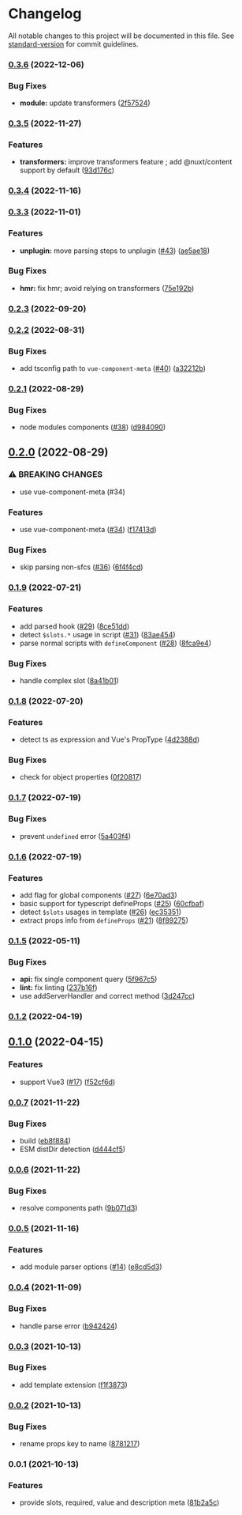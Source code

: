 # Changelog

All notable changes to this project will be documented in this file. See [standard-version](https://github.com/conventional-changelog/standard-version) for commit guidelines.

### [0.3.6](https://github.com/farnabaz/nuxt-component-meta/compare/v0.3.5...v0.3.6) (2022-12-06)


### Bug Fixes

* **module:** update transformers ([2f57524](https://github.com/farnabaz/nuxt-component-meta/commit/2f57524ec13eb6d19190558cde22227837a6457a))

### [0.3.5](https://github.com/farnabaz/nuxt-component-meta/compare/v0.3.4...v0.3.5) (2022-11-27)


### Features

* **transformers:** improve transformers feature ; add @nuxt/content support by default ([93d176c](https://github.com/farnabaz/nuxt-component-meta/commit/93d176c9132bc1ab2c29e22d479c83e8bb594605))

### [0.3.4](https://github.com/farnabaz/nuxt-component-meta/compare/v0.3.3...v0.3.4) (2022-11-16)

### [0.3.3](https://github.com/farnabaz/nuxt-component-meta/compare/v0.2.3...v0.3.3) (2022-11-01)


### Features

* **unplugin:** move parsing steps to unplugin ([#43](https://github.com/farnabaz/nuxt-component-meta/issues/43)) ([ae5ae18](https://github.com/farnabaz/nuxt-component-meta/commit/ae5ae18ce28c547aec4ce23eb4acb538b83b004d))


### Bug Fixes

* **hmr:** fix hmr; avoid relying on transformers ([75e192b](https://github.com/farnabaz/nuxt-component-meta/commit/75e192b92c7536b786d873a4d91ee6a5207f376d))

### [0.2.3](https://github.com/farnabaz/nuxt-component-meta/compare/v0.2.2...v0.2.3) (2022-09-20)

### [0.2.2](https://github.com/nuxtlabs/nuxt-component-meta/compare/v0.2.1...v0.2.2) (2022-08-31)


### Bug Fixes

* add tsconfig path to `vue-component-meta` ([#40](https://github.com/nuxtlabs/nuxt-component-meta/issues/40)) ([a32212b](https://github.com/nuxtlabs/nuxt-component-meta/commit/a32212b141c265070e95a660312222f369c128de))

### [0.2.1](https://github.com/nuxtlabs/nuxt-component-meta/compare/v0.2.0...v0.2.1) (2022-08-29)


### Bug Fixes

* node modules components ([#38](https://github.com/nuxtlabs/nuxt-component-meta/issues/38)) ([d984090](https://github.com/nuxtlabs/nuxt-component-meta/commit/d9840902781be0697657c4b752697b5b45605a08))

## [0.2.0](https://github.com/nuxtlabs/nuxt-component-meta/compare/v0.1.9...v0.2.0) (2022-08-29)


### ⚠ BREAKING CHANGES

* use vue-component-meta (#34)

### Features

* use vue-component-meta ([#34](https://github.com/nuxtlabs/nuxt-component-meta/issues/34)) ([f17413d](https://github.com/nuxtlabs/nuxt-component-meta/commit/f17413db27dd008524e57c201bb0cefba129a96e))


### Bug Fixes

* skip parsing non-sfcs ([#36](https://github.com/nuxtlabs/nuxt-component-meta/issues/36)) ([6f4f4cd](https://github.com/nuxtlabs/nuxt-component-meta/commit/6f4f4cd9c9a11d040fd47247bc6f36a2b0987c27))

### [0.1.9](https://github.com/nuxtlabs/nuxt-component-meta/compare/v0.1.8...v0.1.9) (2022-07-21)


### Features

* add parsed hook ([#29](https://github.com/nuxtlabs/nuxt-component-meta/issues/29)) ([8ce51dd](https://github.com/nuxtlabs/nuxt-component-meta/commit/8ce51dd46bb147491dbc13f2bddcdadfcb582aa8))
* detect `$slots.*` usage in script ([#31](https://github.com/nuxtlabs/nuxt-component-meta/issues/31)) ([83ae454](https://github.com/nuxtlabs/nuxt-component-meta/commit/83ae454c64b48c158762829a1c45fe886e905da5))
* parse normal scripts with `defineComponent` ([#28](https://github.com/nuxtlabs/nuxt-component-meta/issues/28)) ([8fca9e4](https://github.com/nuxtlabs/nuxt-component-meta/commit/8fca9e4b78551bbcd56fd5e1f8703d823c6b4f8c))


### Bug Fixes

* handle complex slot ([8a41b01](https://github.com/nuxtlabs/nuxt-component-meta/commit/8a41b01f48393d4a414c0bbe8a2e8698b63504e7))

### [0.1.8](https://github.com/nuxtlabs/nuxt-component-meta/compare/v0.1.7...v0.1.8) (2022-07-20)


### Features

* detect ts as expression and Vue's PropType ([4d2388d](https://github.com/nuxtlabs/nuxt-component-meta/commit/4d2388d680b43c378f4d7f40d37fd5e29455d06d))


### Bug Fixes

* check for object properties ([0f20817](https://github.com/nuxtlabs/nuxt-component-meta/commit/0f208173a665b1de758d3486c9791a3c811e350e))

### [0.1.7](https://github.com/nuxtlabs/nuxt-component-meta/compare/v0.1.6...v0.1.7) (2022-07-19)


### Bug Fixes

* prevent `undefined` error ([5a403f4](https://github.com/nuxtlabs/nuxt-component-meta/commit/5a403f415f24c450a276e34b98f32040cf54719d))

### [0.1.6](https://github.com/nuxtlabs/nuxt-component-meta/compare/v0.1.5...v0.1.6) (2022-07-19)


### Features

* add flag for global components ([#27](https://github.com/nuxtlabs/nuxt-component-meta/issues/27)) ([6e70ad3](https://github.com/nuxtlabs/nuxt-component-meta/commit/6e70ad3bde35d5d04cbe8eaaf5cdff39b0186cf7))
* basic support for typescript defineProps ([#25](https://github.com/nuxtlabs/nuxt-component-meta/issues/25)) ([60cfbaf](https://github.com/nuxtlabs/nuxt-component-meta/commit/60cfbaf86f339e00fda6e7474b75a99fe44c1943))
* detect `$slots` usages in template ([#26](https://github.com/nuxtlabs/nuxt-component-meta/issues/26)) ([ec35351](https://github.com/nuxtlabs/nuxt-component-meta/commit/ec3535156e2297c92d45c9b31b8315f76734f5a1))
* extract props info from `defineProps` ([#21](https://github.com/nuxtlabs/nuxt-component-meta/issues/21)) ([8f89275](https://github.com/nuxtlabs/nuxt-component-meta/commit/8f8927581e9067e8ac49782931065012634668bb))

### [0.1.5](https://github.com/nuxtlabs/nuxt-component-meta/compare/v0.1.2...v0.1.5) (2022-05-11)


### Bug Fixes

* **api:** fix single component query ([5f967c5](https://github.com/nuxtlabs/nuxt-component-meta/commit/5f967c5a4fc0a36b14b72ed37158e57ddc262770))
* **lint:** fix linting ([237b16f](https://github.com/nuxtlabs/nuxt-component-meta/commit/237b16fd181528276818e7b1654ad6b3d7f57656))
* use addServerHandler and correct method ([3d247cc](https://github.com/nuxtlabs/nuxt-component-meta/commit/3d247cc7983b951c463ceae15fa5819225241ef1))

### [0.1.2](https://github.com/farnabaz/nuxt-component-meta/compare/v0.1.0...v0.1.2) (2022-04-19)

## [0.1.0](https://github.com/nuxtlabs/nuxt-component-meta/compare/v0.0.7...v0.1.0) (2022-04-15)


### Features

* support Vue3 ([#17](https://github.com/nuxtlabs/nuxt-component-meta/issues/17)) ([f52cf6d](https://github.com/nuxtlabs/nuxt-component-meta/commit/f52cf6de9afd5d6916b7d1803ebd5c438d0084e9))

### [0.0.7](https://github.com/farnabaz/nuxt-component-meta/compare/v0.0.6...v0.0.7) (2021-11-22)


### Bug Fixes

* build ([eb8f884](https://github.com/farnabaz/nuxt-component-meta/commit/eb8f88488889a153dbeb46e1145ac773a6afc511))
* ESM distDir detection ([d444cf5](https://github.com/farnabaz/nuxt-component-meta/commit/d444cf52106abf5862f051d9744a6e05dd4b9a51))

### [0.0.6](https://github.com/farnabaz/nuxt-component-meta/compare/v0.0.5...v0.0.6) (2021-11-22)


### Bug Fixes

* resolve components path ([9b071d3](https://github.com/farnabaz/nuxt-component-meta/commit/9b071d3b9fe8bf0a73c7b065a9a75a1d704d49d2))

### [0.0.5](https://github.com/farnabaz/nuxt-component-meta/compare/v0.0.4...v0.0.5) (2021-11-16)


### Features

* add module parser options ([#14](https://github.com/farnabaz/nuxt-component-meta/issues/14)) ([e8cd5d3](https://github.com/farnabaz/nuxt-component-meta/commit/e8cd5d36f04576a18ec725b7461b4f3e03944050))

### [0.0.4](https://github.com/farnabaz/nuxt-component-meta/compare/v0.0.3...v0.0.4) (2021-11-09)


### Bug Fixes

* handle parse error ([b942424](https://github.com/farnabaz/nuxt-component-meta/commit/b942424f78e31d89a8b509a28d8aa8145049c35d))

### [0.0.3](https://github.com/farnabaz/nuxt-component-meta/compare/v0.0.2...v0.0.3) (2021-10-13)


### Bug Fixes

* add template extension ([f1f3873](https://github.com/farnabaz/nuxt-component-meta/commit/f1f38738b5e3a87533772b394c8b5fff1f51a706))

### [0.0.2](https://github.com/farnabaz/nuxt-component-meta/compare/v0.0.1...v0.0.2) (2021-10-13)


### Bug Fixes

* rename props key to name ([8781217](https://github.com/farnabaz/nuxt-component-meta/commit/87812174971d190f78ae7e3a0bb1fc8055189f55))

### 0.0.1 (2021-10-13)


### Features

* provide slots, required, value and description meta ([81b2a5c](https://github.com/farnabaz/nuxt-component-meta/commit/81b2a5cb32ee3382e9b3409b62646463e4e5ee55))
